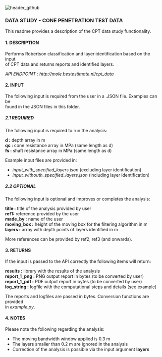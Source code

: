 ![header_github](https://bestestimate.nl/images/header_github.png)

### **DATA STUDY - CONE PENETRATION TEST DATA**

This readme provides a description of the CPT data study functionality.

#### **1. DESCRIPTION**

Performs Robertson classification and layer identification based on the input   
of CPT data and returns reports and identified layers.

*API ENDPOINT : http://mole.bestestimate.nl/cpt_data*

#### **2. INPUT**

The following input is required from the user in a .JSON file. Examples can be   
found in the JSON files in this folder.

##### **2.1 REQUIRED**

The following input is required to run the analysis:

**d :**  depth array in m   
**qc :** cone resistance array in MPa (same length as d)   
**fs :** shaft resistance array in MPa (same length as d)

Example input files are provided in:

* *input_with_specified_layers.json* (excluding layer identification)
* *input_withouth_specified_layers.json* (including layer identification)

##### **2.2 OPTIONAL**

The following input is optional and improves or completes the analysis:

**title :** title of the analysis provided by user  
**ref1:** reference provided by the user  
**made_by :** name of the user  
**moving_box :** height of the moving box for the filtering algorithm in m 
**layers :** array with depth points of layers identified in m

More references can be provided by ref2, ref3 (and onwards).

#### **3. RETURNS**

If the input is passed to the API correctly the following items will return:

**results :** library with the results of the analysis   
**report_1_png :** PNG output report in bytes (to be converted by user)   
**report_1_pdf :** PDF output report in bytes (to be converted by user)   
**log_string :** logfile with the computational steps and details (see example)

The reports and logfiles are passed in bytes. Conversion functions are provided   
in *example.py*.

#### **4. NOTES**

Please note the following regarding the analysis:

* The moving bandwidth window applied is 0.3 m
* The layers smaller than 0.2 m are ignored in the analysis
* Correction of the analysis is possible via the input argument **layers**
